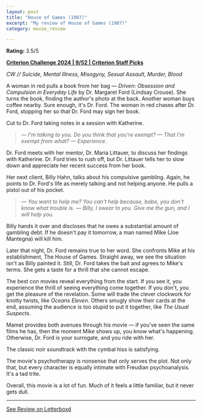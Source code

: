 ```yaml
---
layout: post
title: "House of Games (1987)"
excerpt: "My review of House of Games (1987)"
category: movie_review

---
```


**Rating:** 3.5/5

<b><a href="https://boxd.it/qWjuA/detail">Criterion Challenge 2024 | 9/52 | Criterion Staff Picks</a></b>

<i>CW // Suicide, Mental Illness, Misogyny, Sexual Assault, Murder, Blood</i>

A woman in red pulls a book from her bag — <i>Driven: Obsession and Compulsion in Everyday Life</i> by Dr. Margaret Ford (Lindsay Crouse). She turns the book, finding the author's photo at the back. Another woman buys coffee nearby. Sure enough, it's Dr. Ford. The woman in red chases after Dr. Ford, stopping her so that Dr. Ford may sign her book.

Cut to Dr. Ford taking notes in a session with Katherine.

<blockquote><i>— I'm talking to you. Do you think that you're exempt?
— That I'm exempt from what?
— Experience. </i></blockquote>

Dr. Ford meets with her mentor, Dr. Maria Littauer, to discuss her findings with Katherine. Dr. Ford tries to rush off, but Dr. Littauer tells her to slow down and appreciate her recent success from her book.

Her next client, Billy Hahn, talks about his compulsive gambling. Again, he points to Dr. Ford's life as merely talking and not helping anyone. He pulls a pistol out of his pocket.

<blockquote><i>— You want to help me? You can't help because, babe, you don't know what trouble is.
— Billy, I swear to you. Give me the gun, and I will help you.</i></blockquote>

Billy hands it over and discloses that he owes a substantial amount of gambling debt. If he doesn't pay it tomorrow, a man named Mike (Joe Mantegna) will kill him.

Later that night, Dr. Ford remains true to her word. She confronts Mike at his establishment, The House of Games. Straight away, we see the situation isn't as Billy painted it. Still, Dr. Ford takes the bait and agrees to Mike's terms. She gets a taste for a thrill that she cannot escape.

The best con movies reveal everything from the start. If you see it, you experience the thrill of seeing everything come together. If you don't, you get the pleasure of the revelation. Some will trade the clever clockwork for knotty twists, like <i>Oceans Eleven</i>. Others smugly show their cards at the end, assuming the audience is too stupid to put it together, like <i>The Usual Suspects</i>.

Mamet provides both avenues through his movie — if you've seen the same films he has, then the moment Mike shows up, you know what's happening. Otherwise, Dr. Ford is your surrogate, and you ride with her.

The classic noir soundtrack with the cymbal hiss is satisfying.

The movie's psychotherapy is nonsense that only serves the plot. Not only that, but every character is equally intimate with Freudian psychoanalysis. It's a tad trite.

Overall, this movie is a lot of fun. Much of it feels a little familiar, but it never gets dull.

<hr>

[See Review on Letterboxd](https://boxd.it/5X073H)
